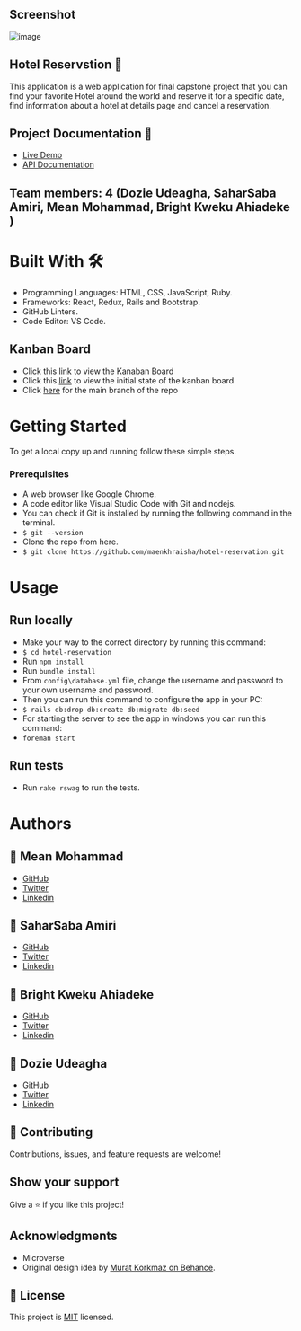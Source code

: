 ## Screenshot
![image](https://user-images.githubusercontent.com/5249414/201314595-cac52384-fcb4-4ed5-b4d8-d92f34116d58.png)

## Hotel Reservstion 🏩
This application is a web application for final capstone project that you can find your favorite Hotel around the world and reserve it for a specific date, find information about a hotel at details page and cancel a reservation.

## Project Documentation 📄
- [Live Demo]()
- [API Documentation](http://127.0.0.1:5000/api-docs/index.html)

## Team members: 4 (Dozie Udeagha, SaharSaba Amiri, Mean Mohammad, Bright Kweku Ahiadeke )

# Built With 🛠️
- Programming Languages: HTML, CSS, JavaScript, Ruby.
- Frameworks: React, Redux, Rails and Bootstrap.
- GitHub Linters.
- Code Editor: VS Code.

## Kanban Board
- Click this [link](https://github.com/users/maenkhraisha/projects/6) to view the Kanaban Board
- Click this [link](https://docs.google.com/document/d/1GcBpwqr2NsF9umMA4qthxuBxnEjcLagS8p_tt5CwHPc/edit?usp=sharing) to view the initial state of the kanban board
- Click [here](https://github.com/maenkhraisha/hotel-reservation) for the main branch of the repo
# Getting Started
To get a local copy up and running follow these simple steps.

### Prerequisites
- A web browser like Google Chrome.
- A code editor like Visual Studio Code with Git and nodejs.
- You can check if Git is installed by running the following command in the terminal.
- `$ git --version`
- Clone the repo from here.
- `$ git clone https://github.com/maenkhraisha/hotel-reservation.git`

# Usage
## Run locally
- Make your way to the correct directory by running this command:
- `$ cd hotel-reservation`
- Run `npm install`
- Run `bundle install`
- From `config\database.yml` file, change the username and password to your own username and password.
- Then you can run this command to configure the app in your PC:
- `$ rails db:drop db:create db:migrate db:seed`
- For starting the server to see the app in windows you can run this command:
- `foreman start`

## Run tests
- Run `rake rswag` to run the tests.

# Authors
## 👤 Mean Mohammad
- [GitHub](https://github.com/maenkhraisha)
- [Twitter](https://twitter.com/AlkhryshaM)
- [Linkedin](https://www.linkedin.com/in/maen-al-khraisha/)

## 👤 SaharSaba Amiri
- [GitHub](https://github.com/Sahar-SE)
- [Twitter](https://twitter.com/SaharSabaAmiri)
- [Linkedin](https://www.linkedin.com/in/sahar-saba-amiri/)

## 👤 Bright Kweku Ahiadeke
- [GitHub](https://github.com/kwekubright)
- [Twitter](https://twitter.com/kwekubright_)
- [Linkedin](https://www.linkedin.com/in/kwekubright)

## 👤 Dozie Udeagha
- [GitHub](https://github.com/udeaghad)
- [Twitter](https://twitter.com/theodoz)
- [Linkedin](https://www.linkedin.com/in/)

## 🤝 Contributing
Contributions, issues, and feature requests are welcome!

## Show your support
Give a ⭐️ if you like this project!

## Acknowledgments
- Microverse
- Original design idea by [Murat Korkmaz on Behance](https://www.behance.net/gallery/26425031/Vespa-Responsive-Redesign/modules/173005577).

## 📝 License
This project is [MIT](./LICENSE) licensed.
